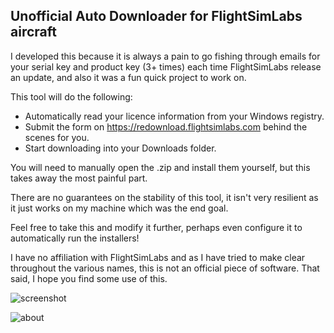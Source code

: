 ## Unofficial Auto Downloader for  FlightSimLabs aircraft

I developed this because it is always a pain to go fishing through emails for your serial key and product key (3+ times) each time FlightSimLabs release an update, and also it was a fun quick project to work on.

This tool will do the following:
- Automatically read your licence information from your Windows registry.
- Submit the form on https://redownload.flightsimlabs.com behind the scenes for you.
- Start downloading into your Downloads folder.

You will need to manually open the .zip and install them yourself, but this takes away the most painful part.

There are no guarantees on the stability of this tool, it isn't very resilient as it just works on my machine which was the end goal.

Feel free to take this and modify it further, perhaps even configure it to automatically run the installers!

I have no affiliation with FlightSimLabs and as I have tried to make clear throughout the various names, this is not an official piece of software. That said, I hope you find some use of this.

![screenshot](https://puu.sh/H35Mx/edd926f6d2.png)

![about](https://puu.sh/H35Ue/dc385ed6cd.png)
